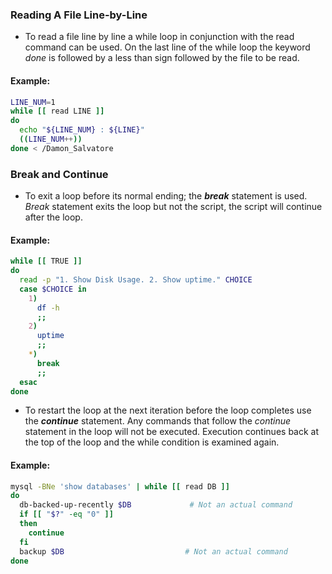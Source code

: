 ### Reading A File Line-by-Line
* To read a file line by line a while loop in conjunction with the read command can be used. On the last line of the while loop the keyword *done* is followed by a less than sign followed by the file to be read.
#### Example:
```bash
LINE_NUM=1
while [[ read LINE ]]
do
  echo "${LINE_NUM} : ${LINE}"
  ((LINE_NUM++))
done < /Damon_Salvatore
```
### Break and Continue
* To exit a loop before its normal ending; the ***break*** statement is used. *Break* statement exits the loop but not the script, the script will continue after the loop.
#### Example:
```bash
while [[ TRUE ]]
do
  read -p "1. Show Disk Usage. 2. Show uptime." CHOICE
  case $CHOICE in
    1)
      df -h
      ;;
    2)
      uptime
      ;;
    *)
      break
      ;;
  esac
done
```
* To restart the loop at the next iteration before the loop completes use the ***continue*** statement. Any commands that follow the *continue* statement in the loop will not be executed. Execution continues back at the top of the loop and the while condition is examined again.
#### Example:
```bash
mysql -BNe 'show databases' | while [[ read DB ]]
do
  db-backed-up-recently $DB             # Not an actual command
  if [[ "$?" -eq "0" ]]
  then
    continue
  fi
  backup $DB                           # Not an actual command
done
```
